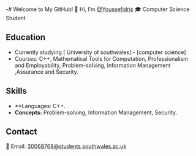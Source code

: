 -# Welcome to My GitHub!
👋 Hi, I’m [@Youssefidris](yourGitHubLink)
🎓 Computer Science Student
## Education
- Currently studying [ University of southwales] - [computer science]
- Courses: C++, Mathematical Tools for Computation, Professionalism and Employability, Problem-solving, Information Management ,Assurance and Security.
## Skills
- **Languages: C++.
- **Concepts:** Problem-solving, Information Management, Security.
## Contact
 📧 Email: 30068768@students.southwales.ac.uk

